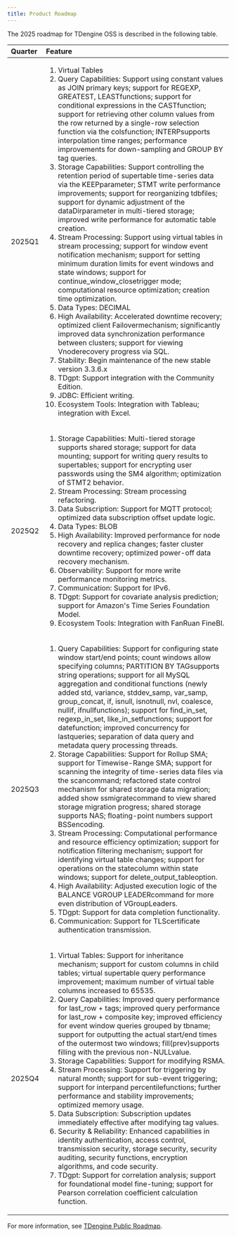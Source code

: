 ```yaml
---
title: Product Roadmap
---
```


The 2025 roadmap for TDengine OSS is described in the following table.

|  Quarter   |  Feature  |
| :----- | :----- |
| 2025Q1 | <ol><li>​​Virtual Tables​​</li><li>​​Query Capabilities​​: Support using constant values as JOIN primary keys; support for REGEXP, GREATEST, LEASTfunctions; support for conditional expressions in the CASTfunction; support for retrieving other column values from the row returned by a single-row selection function via the colsfunction; INTERPsupports interpolation time ranges; performance improvements for down-sampling and GROUP BY tag queries.</li><li>​​Storage Capabilities​​: Support controlling the retention period of supertable time-series data via the KEEPparameter; STMT write performance improvements; support for reorganizing tdbfiles; support for dynamic adjustment of the dataDirparameter in multi-tiered storage; improved write performance for automatic table creation.</li><li>​​Stream Processing​​: Support using virtual tables in stream processing; support for window event notification mechanism; support for setting minimum duration limits for event windows and state windows; support for continue_window_closetrigger mode; computational resource optimization; creation time optimization.</li><li>​​Data Types​​: DECIMAL</li><li>​​High Availability​​: Accelerated downtime recovery; optimized client Failovermechanism; significantly improved data synchronization performance between clusters; support for viewing Vnoderecovery progress via SQL.</li><li>​​Stability​​: Begin maintenance of the new stable version 3.3.6.x</li><li>​​TDgpt​​: Support integration with the Community Edition.</li><li>​​JDBC​​: Efficient writing.</li><li>​​Ecosystem Tools​​: Integration with Tableau; integration with Excel.</li></ol> |
| 2025Q2 | <ol><li>​​Storage Capabilities​​: Multi-tiered storage supports shared storage; support for data mounting; support for writing query results to supertables; support for encrypting user passwords using the SM4 algorithm; optimization of STMT2 behavior.</li><li>​​Stream Processing​​: Stream processing refactoring.</li><li>​​Data Subscription​​: Support for MQTT protocol; optimized data subscription offset update logic.</li><li>​​Data Types​​​: BLOB</li><li>​​High Availability​​: Improved performance for node recovery and replica changes; faster cluster downtime recovery; optimized power-off data recovery mechanism.</li><li>​​Observability​​: Support for more write performance monitoring metrics.</li><li>​​Communication​​: Support for IPv6.</li><li>​​TDgpt​​: Support for covariate analysis prediction; support for Amazon's Time Series Foundation Model.</li><li>​​Ecosystem Tools​​: Integration with FanRuan FineBI.</li></ol> |
| 2025Q3 | <ol><li>​​Query Capabilities​​: Support for configuring state window start/end points; count windows allow specifying columns; PARTITION BY TAGsupports string operations; support for all MySQL aggregation and conditional functions (newly added std, variance, stddev_samp, var_samp, group_concat, if, isnull, isnotnull, nvl, coalesce, nullif, ifnullfunctions); support for find_in_set, regexp_in_set, like_in_setfunctions; support for datefunction; improved concurrency for lastqueries; separation of data query and metadata query processing threads.</li><li>​​Storage Capabilities​​: Support for Rollup SMA; support for Timewise-Range SMA; support for scanning the integrity of time-series data files via the scancommand; refactored state control mechanism for shared storage data migration; added show ssmigratecommand to view shared storage migration progress; shared storage supports NAS; floating-point numbers support BSSencoding.</li><li>​​Stream Processing​​: Computational performance and resource efficiency optimization; support for notification filtering mechanism; support for identifying virtual table changes; support for operations on the statecolumn within state windows; support for delete_output_tableoption.</li><li>​​High Availability​​: Adjusted execution logic of the BALANCE VGROUP LEADERcommand for more even distribution of VGroupLeaders.</li><li>​​TDgpt​​: Support for data completion functionality.</li><li>​​Communication​​: Support for TLScertificate authentication transmission.</li></ol> |
| 2025Q4 | <ol><li>​​Virtual Tables​​: Support for inheritance mechanism; support for custom columns in child tables; virtual supertable query performance improvement; maximum number of virtual table columns increased to 65535.</li><li>​​Query Capabilities​​: Improved query performance for last_row + tags; improved query performance for last_row + composite key; improved efficiency for event window queries grouped by tbname; support for outputting the actual start/end times of the outermost two windows; fill(prev)supports filling with the previous non-NULLvalue.</li><li>​​Storage Capabilities​​: Support for modifying RSMA.</li><li>​​Stream Processing​​: Support for triggering by natural month; support for sub-event triggering; support for interpand percentilefunctions; further performance and stability improvements; optimized memory usage.</li><li>​​Data Subscription​​: Subscription updates immediately effective after modifying tag values.</li><li>​​Security & Reliability​​: Enhanced capabilities in identity authentication, access control, transmission security, storage security, security auditing, security functions, encryption algorithms, and code security.</li><li>​​TDgpt​​: Support for correlation analysis; support for foundational model fine-tuning; support for Pearson correlation coefficient calculation function.</li></ol> |

For more information, see [TDengine Public Roadmap](https://github.com/orgs/taosdata/projects/4).
